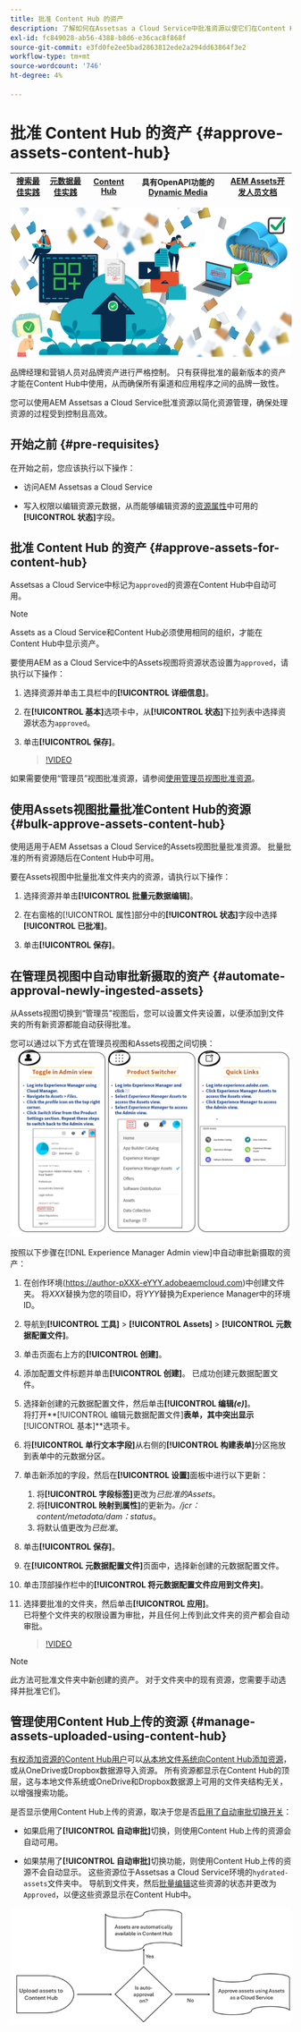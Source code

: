 ```yaml
---
title: 批准 Content Hub 的资产
description: 了解如何在Assetsas a Cloud Service中批准资源以使它们在Content Hub中可用。
exl-id: fc849028-ab56-4388-b8d6-e36cac8f868f
source-git-commit: e3fd0fe2ee5bad2863812ede2a294dd63864f3e2
workflow-type: tm+mt
source-wordcount: '746'
ht-degree: 4%

---
```


# 批准 Content Hub 的资产 {#approve-assets-content-hub}

| [搜索最佳实践](/help/assets/search-best-practices.md) | [元数据最佳实践](/help/assets/metadata-best-practices.md) | [Content Hub](/help/assets/product-overview.md) | 具有OpenAPI功能的[Dynamic Media](/help/assets/dynamic-media-open-apis-overview.md) | [AEM Assets开发人员文档](https://developer.adobe.com/experience-cloud/experience-manager-apis/) |
| ------------- | --------------------------- |---------|----|-----|

![批准Content Hub的资源](assets/content-hub-approve-assets.png)

品牌经理和营销人员对品牌资产进行严格控制。 只有获得批准的最新版本的资产才能在Content Hub中使用，从而确保所有渠道和应用程序之间的品牌一致性。

您可以使用AEM Assetsas a Cloud Service批准资源以简化资源管理，确保处理资源的过程受到控制且高效。

## 开始之前 {#pre-requisites}

在开始之前，您应该执行以下操作：

* 访问AEM Assetsas a Cloud Service

* 写入权限以编辑资源元数据，从而能够编辑资源的[资源属性](/help/assets/manage-organize-assets-view.md##manage-asset-status)中可用的&#x200B;**[!UICONTROL 状态]**&#x200B;字段。

## 批准 Content Hub 的资产 {#approve-assets-for-content-hub}

Assetsas a Cloud Service中标记为`approved`的资源在Content Hub中自动可用。

>[!NOTE]
>
>Assets as a Cloud Service和Content Hub必须使用相同的组织，才能在Content Hub中显示资产。

要使用AEM as a Cloud Service中的Assets视图将资源状态设置为`approved`，请执行以下操作：

1. 选择资源并单击工具栏中的&#x200B;**[!UICONTROL 详细信息]**。

1. 在&#x200B;**[!UICONTROL 基本]**&#x200B;选项卡中，从&#x200B;**[!UICONTROL 状态]**&#x200B;下拉列表中选择资源状态为`approved`。
1. 单击&#x200B;**[!UICONTROL 保存]**。

   >[!VIDEO](https://video.tv.adobe.com/v/3433172)

如果需要使用“管理员”视图批准资源，请参阅[使用管理员视图批准资源](/help/assets/approve-assets.md#approve-assets)。

## 使用Assets视图批量批准Content Hub的资源 {#bulk-approve-assets-content-hub}

使用适用于AEM Assetsas a Cloud Service的Assets视图批量批准资源。 批量批准的所有资源随后在Content Hub中可用。

要在Assets视图中批量批准文件夹内的资源，请执行以下操作：

1. 选择资源并单击&#x200B;**[!UICONTROL 批量元数据编辑]**。

1. 在右窗格的[!UICONTROL 属性]部分中的&#x200B;**[!UICONTROL 状态]**&#x200B;字段中选择&#x200B;**[!UICONTROL 已批准]**。

1. 单击&#x200B;**[!UICONTROL 保存]**。

## 在管理员视图中自动审批新摄取的资产 {#automate-approval-newly-ingested-assets}

从Assets视图切换到“管理员”视图后，您可以设置文件夹设置，以便添加到文件夹的所有新资源都能自动获得批准。

您可以通过以下方式在管理员视图和Assets视图之间切换：
![我的Workspace概述](assets/assets-view.png)

按照以下步骤在[!DNL Experience Manager Admin view]中自动审批新摄取的资产：

1. 在创作环境(https://author-pXXX-eYYY.adobeaemcloud.com)中创建文件夹。 将&#x200B;_XXX_&#x200B;替换为您的项目ID，将&#x200B;_YYY_&#x200B;替换为Experience Manager中的环境ID。
1. 导航到&#x200B;**[!UICONTROL 工具]** > **[!UICONTROL Assets]** > **[!UICONTROL 元数据配置文件]**。
1. 单击页面右上方的&#x200B;**[!UICONTROL 创建]**。
1. 添加配置文件标题并单击&#x200B;**[!UICONTROL 创建]**。 已成功创建元数据配置文件。
1. 选择新创建的元数据配置文件，然后单击&#x200B;**[!UICONTROL 编辑&#x200B;_(e)_]**。 <br>将打开&#x200B;**[!UICONTROL 编辑元数据配置文件]**表单，其中突出显示&#x200B;**[!UICONTROL 基本]**选项卡。
1. 将&#x200B;**[!UICONTROL 单行文本字段]**&#x200B;从右侧的&#x200B;**[!UICONTROL 构建表单]**&#x200B;分区拖放到表单中的元数据分区。
1. 单击新添加的字段，然后在&#x200B;**[!UICONTROL 设置]**&#x200B;面板中进行以下更新：
   1. 将&#x200B;**[!UICONTROL 字段标签]**&#x200B;更改为&#x200B;_已批准的Assets_。
   1. 将&#x200B;**[!UICONTROL 映射到属性]**&#x200B;的更新为&#x200B;_。/jcr：content/metadata/dam：status_。
   1. 将默认值更改为&#x200B;_已批准_。

1. 单击&#x200B;**[!UICONTROL 保存]**。
1. 在&#x200B;**[!UICONTROL 元数据配置文件]**&#x200B;页面中，选择新创建的元数据配置文件。
1. 单击顶部操作栏中的&#x200B;**[!UICONTROL 将元数据配置文件应用到文件夹]**。
1. 选择要批准的文件夹，然后单击&#x200B;**[!UICONTROL 应用]**。
   <br>已将整个文件夹的权限设置为审批，并且任何上传到此文件夹的资产都会自动审批。

   >[!VIDEO](https://video.tv.adobe.com/v/3427431)

>[!NOTE]
> 
>此方法可批准文件夹中新创建的资产。 对于文件夹中的现有资源，您需要手动选择并批准它们。

## 管理使用Content Hub上传的资源 {#manage-assets-uploaded-using-content-hub}

[有权添加资源的Content Hub用户](/help/assets/deploy-content-hub.md#onboard-content-hub-users-add-assets)可以[从本地文件系统向Content Hub添加资源](/help/assets/upload-brand-approved-assets.md)，或从OneDrive或Dropbox数据源导入资源。 所有资源都显示在Content Hub的顶层，这与本地文件系统或OneDrive和Dropbox数据源上可用的文件夹结构无关，以增强搜索功能。

是否显示使用Content Hub上传的资源，取决于您是否[启用了自动审批切换开关](/help/assets/configure-content-hub-ui-options.md#configure-import-options-content-hub)：

* 如果启用了&#x200B;**[!UICONTROL 自动审批]**&#x200B;切换，则使用Content Hub上传的资源会自动可用。

* 如果禁用了&#x200B;**[!UICONTROL 自动审批]**&#x200B;切换功能，则使用Content Hub上传的资源不会自动显示。 这些资源位于Assetsas a Cloud Service环境的`hydrated-assets`文件夹中。 导航到文件夹，然后[批量编辑](#bulk-approve-assets-content-hub)这些资源的状态并更改为`Approved`，以便这些资源显示在Content Hub中。

![Content Hub审批流程](/help/assets/assets/content-hub-approval.png)
